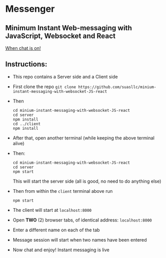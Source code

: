 
# Messenger
## Minimum Instant Web-messaging with JavaScript, Websocket and React

[When chat is on!](https://github.com/suasllc/minium-instant-messaging-with-websocket-JS-react/blob/master/resouces/when-chat-is-one.png)

## Instructions:
- This repo contains a Server side and a Client side
- First clone the repo
  `git clone https://github.com/suasllc/minium-instant-messaging-with-websocket-JS-react`
- Then
  ```
  cd minium-instant-messaging-with-websocket-JS-react
  cd server
  npm install
  cd ../client
  npm install
  ```

- After that, open another terminal (while keeping the above terminal alive)
- Then: 
  ```
  cd minium-instant-messaging-with-websocket-JS-react
  cd server
  npm start
  ```
  This will start the server side (all is good, no need to do anything else)
- Then from within the `client` terminal above run 
  ```
  npm start
  ```
- The client will start at `localhost:8000`
- Open **TWO** (2) browser tabs, of identical address: `localhost:8000`
- Enter a different name on each of the tab
- Message session will start when two names have been entered
- Now chat and enjoy! Instant messaging is live

